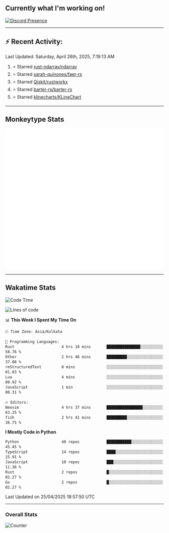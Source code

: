 ## Currently what I'm working on!
[![Discord Presence](https://lanyard.cnrad.dev/api/534981034400284712)](https://discord.com/users/534981034400284712)

---

## :zap: Recent Activity:
<!--RECENT_ACTIVITY:last_update-->
Last Updated: Saturday, April 26th, 2025, 7:19:13 AM
<!--RECENT_ACTIVITY:last_update_end-->
<!--RECENT_ACTIVITY:start-->
1. ⭐ Starred [rust-ndarray/ndarray](https://github.com/rust-ndarray/ndarray)<br>
2. ⭐ Starred [sarah-quinones/faer-rs](https://github.com/sarah-quinones/faer-rs)<br>
3. ⭐ Starred [Qiskit/rustworkx](https://github.com/Qiskit/rustworkx)<br>
4. ⭐ Starred [barter-rs/barter-rs](https://github.com/barter-rs/barter-rs)<br>
5. ⭐ Starred [klinecharts/KLineChart](https://github.com/klinecharts/KLineChart)<br>
<!--RECENT_ACTIVITY:end-->

---

## Monkeytype Stats
<a href="https://monkeytype.com/profile/dhanus">
  <img src="https://raw.githubusercontent.com/Dhanus3133/Dhanus3133/monkeytype/monkeytype-lb.svg" alt="Monkeytype Profile" />
</a>

---

## Wakatime Stats
<!--START_SECTION:waka-->
![Code Time](http://img.shields.io/badge/Code%20Time-2%2C665%20hrs%2012%20mins-blue)

![Lines of code](https://img.shields.io/badge/From%20Hello%20World%20I%27ve%20Written-5.9%20million%20lines%20of%20code-blue)

📊 **This Week I Spent My Time On** 

```text
🕑︎ Time Zone: Asia/Kolkata

💬 Programming Languages: 
Rust                     4 hrs 18 mins       ███████████████░░░░░░░░░░   58.76 % 
Other                    2 hrs 46 mins       █████████░░░░░░░░░░░░░░░░   37.88 % 
reStructuredText         8 mins              ░░░░░░░░░░░░░░░░░░░░░░░░░   01.83 % 
Lua                      4 mins              ░░░░░░░░░░░░░░░░░░░░░░░░░   00.92 % 
JavaScript               1 min               ░░░░░░░░░░░░░░░░░░░░░░░░░   00.31 % 

🔥 Editors: 
Neovim                   4 hrs 37 mins       ████████████████░░░░░░░░░   63.25 % 
fish                     2 hrs 41 mins       █████████░░░░░░░░░░░░░░░░   36.75 % 
```

**I Mostly Code in Python** 

```text
Python                   40 repos            ███████████░░░░░░░░░░░░░░   45.45 % 
TypeScript               14 repos            ████░░░░░░░░░░░░░░░░░░░░░   15.91 % 
JavaScript               10 repos            ███░░░░░░░░░░░░░░░░░░░░░░   11.36 % 
Rust                     2 repos             █░░░░░░░░░░░░░░░░░░░░░░░░   02.27 % 
Go                       2 repos             █░░░░░░░░░░░░░░░░░░░░░░░░   02.27 % 
```




 Last Updated on 25/04/2025 18:57:50 UTC
<!--END_SECTION:waka-->
---

### Overall Stats

<img src="https://moe-counter.glitch.me/get/@Dhanus3133?theme=asoul" alt="Counter" />
